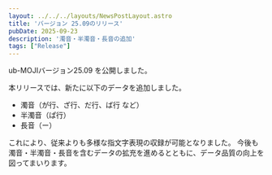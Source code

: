 ```yaml
---
layout: ../../../layouts/NewsPostLayout.astro
title: 'バージョン 25.09のリリース'
pubDate: 2025-09-23
description: '濁音・半濁音・長音の追加'
tags: ["Release"]
---
```


ub-MOJIバージョン25.09 を公開しました。

本リリースでは、新たに以下のデータを追加しました。

- 濁音（が行、ざ行、だ行、ば行 など）
- 半濁音（ぱ行）
- 長音（ー）

これにより、従来よりも多様な指文字表現の収録が可能となりました。
今後も濁音・半濁音・長音を含むデータの拡充を進めるとともに、データ品質の向上を図ってまいります。
